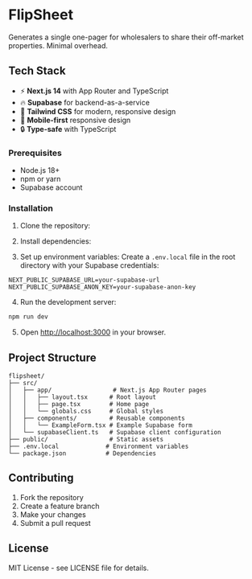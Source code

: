 # FlipSheet

Generates a single one-pager for wholesalers to share their off-market properties. Minimal overhead.

## Tech Stack

- ⚡ **Next.js 14** with App Router and TypeScript
- 🔥 **Supabase** for backend-as-a-service
- 🎨 **Tailwind CSS** for modern, responsive design
- 📱 **Mobile-first** responsive design
- 🔒 **Type-safe** with TypeScript

### Prerequisites

- Node.js 18+ 
- npm or yarn
- Supabase account

### Installation

1. Clone the repository:

2. Install dependencies:


3. Set up environment variables:
Create a `.env.local` file in the root directory with your Supabase credentials:
```env
NEXT_PUBLIC_SUPABASE_URL=your-supabase-url
NEXT_PUBLIC_SUPABASE_ANON_KEY=your-supabase-anon-key
```

4. Run the development server:
```bash
npm run dev
```

5. Open [http://localhost:3000](http://localhost:3000) in your browser.

## Project Structure

```
flipsheet/
├── src/
│   ├── app/                 # Next.js App Router pages
│   │   ├── layout.tsx      # Root layout
│   │   ├── page.tsx        # Home page
│   │   └── globals.css     # Global styles
│   ├── components/         # Reusable components
│   │   └── ExampleForm.tsx # Example Supabase form
│   └── supabaseClient.ts   # Supabase client configuration
├── public/                 # Static assets
├── .env.local             # Environment variables
└── package.json           # Dependencies
```


## Contributing

1. Fork the repository
2. Create a feature branch
3. Make your changes
4. Submit a pull request

## License

MIT License - see LICENSE file for details.
